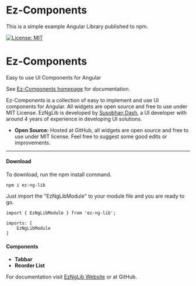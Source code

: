 # Ez-Components
This is a simple example Angular Library published to npm.

[![License: MIT](https://img.shields.io/badge/License-MIT-yellow.svg)](https://opensource.org/licenses/MIT)

# Ez-Components

Easy to use UI Components for Angular

See [Ez-Components homepage](http://www.eznglib.com) for documentation.

Ez-Components is a collection of easy to implement and use UI components for Angular. All widgets are open source and free to use under MIT License. EzNgLib is developed by [Susobhan Dash](http://www.susobhandash.co.in), a UI developer with around 4 years of experience in developing UI solutions. 


- **Open Source:** Hosted at GitHub, all widgets are open source and free to use under MIT license. Feel free to suggest some good edits or improvements.

---

#### Download

To download, run the npm install command.
```
npm i ez-ng-lib
```

Just import the "EzNgLibModule" to your module file and you are ready to go.

```
import { EzNgLibModule } from 'ez-ng-lib';
```

```
imports: [
    EzNgLibModule
]
```

#### Components

- **Tabbar**
- **Reorder List**

For documentation visit [EzNgLib Website](https://eznglib.com) or at GitHub.
